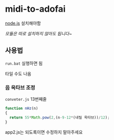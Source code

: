 # midi-to-adofai

[node.js](https://nodejs.org/ko/) 설치해야함

*모듈은 따로 설치하지 않아도 됩니다~*

## 사용법

`run.bat` 실행하면 됨

타일 수도 나옴

### 음 옥타브 조정

`conveter.js` 13번째줄

```javascript
function nHz(n)
{
  return 55*Math.pow(2,(n-9-12*(내릴 옥타브))/12);
}
```

app2.js는 되도록이면 수정하지 말아주세요